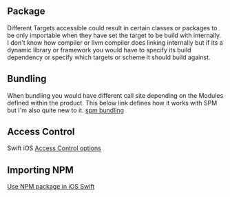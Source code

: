 
## Package 

Different Targets accessible could result in certain classes or packages to be only importable when they have set the target to be build with internally.
I don't know how compiler or llvm compiler does linking internally but if its a dynamic library or framework you would have to specify its build dependency or specify which targets or scheme it should build against.

## Bundling 

When bundling you would have different call site depending on the Modules defined within the product. This below link defines how it works with SPM but I'm also quite new to it.
[spm bundling](spm.md#Bundling)

## Access Control

Swift iOS [Access Control options](access_control.md)

## Importing NPM

[Use NPM package in iOS Swift](https://medium.com/the-smyth-group/how-to-use-npm-packages-in-native-ios-apps-9af7e31d8345)

